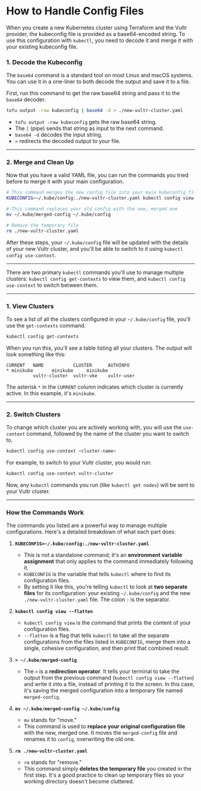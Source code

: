 # How to Handle Config Files

When you create a new Kubernetes cluster using Terraform and the Vultr provider, the kubeconfig file is provided as a base64-encoded string. To use this configuration with `kubectl`, you need to decode it and merge it with your existing kubeconfig file.
### 1\. Decode the Kubeconfig

The `base64` command is a standard tool on most Linux and macOS systems. You can use it in a one-liner to both decode the output and save it to a file.

First, run this command to get the raw base64 string and pass it to the `base64` decoder.

```bash
tofu output -raw kubeconfig | base64 -d > ./new-vultr-cluster.yaml
```

  * `tofu output -raw kubeconfig` gets the raw base64 string.
  * The `|` (pipe) sends that string as input to the next command.
  * `base64 -d` decodes the input string.
  * `>` redirects the decoded output to your file.

-----

### 2\. Merge and Clean Up

Now that you have a valid YAML file, you can run the commands you tried before to merge it with your main configuration.

```bash
# This command merges the new config file into your main kubeconfig file
KUBECONFIG=~/.kube/config:./new-vultr-cluster.yaml kubectl config view --flatten > ~/.kube/merged-config

# This command replaces your old config with the new, merged one
mv ~/.kube/merged-config ~/.kube/config

# Remove the temporary file
rm ./new-vultr-cluster.yaml
```

After these steps, your `~/.kube/config` file will be updated with the details of your new Vultr cluster, and you'll be able to switch to it using `kubectl config use-context`.

-----
There are two primary `kubectl` commands you'll use to manage multiple clusters: `kubectl config get-contexts` to view them, and `kubectl config use-context` to switch between them.

-----

### 1\. View Clusters

To see a list of all the clusters configured in your `~/.kube/config` file, you'll use the `get-contexts` command.

```bash
kubectl config get-contexts
```

When you run this, you'll see a table listing all your clusters. The output will look something like this:

```
CURRENT   NAME           CLUSTER      AUTHINFO
* minikube       minikube     minikube
          vultr-cluster  vultr-vke    vultr-user
```

The asterisk `*` in the `CURRENT` column indicates which cluster is currently active. In this example, it's `minikube`.

-----

### 2\. Switch Clusters

To change which cluster you are actively working with, you will use the `use-context` command, followed by the name of the cluster you want to switch to.

```bash
kubectl config use-context <cluster-name>
```

For example, to switch to your Vultr cluster, you would run:

```bash
kubectl config use-context vultr-cluster
```

Now, any `kubectl` commands you run (like `kubectl get nodes`) will be sent to your Vultr cluster.

-----

### How the Commands Work

The commands you listed are a powerful way to manage multiple configurations. Here's a detailed breakdown of what each part does:

1.  **`KUBECONFIG=~/.kube/config:./new-vultr-cluster.yaml`**

      * This is not a standalone command; it's an **environment variable assignment** that only applies to the command immediately following it.
      * `KUBECONFIG` is the variable that tells `kubectl` where to find its configuration files.
      * By setting it like this, you're telling `kubectl` to look at **two separate files** for its configuration: your existing `~/.kube/config` and the new `./new-vultr-cluster.yaml` file. The colon `:` is the separator.

2.  **`kubectl config view --flatten`**

      * `kubectl config view` is the command that prints the content of your configuration files.
      * `--flatten` is a flag that tells `kubectl` to take all the separate configurations from the files listed in `KUBECONFIG`, merge them into a single, cohesive configuration, and then print that combined result.

3.  **`> ~/.kube/merged-config`**

      * The `>` is a **redirection operator**. It tells your terminal to take the output from the previous command (`kubectl config view --flatten`) and write it into a file, instead of printing it to the screen. In this case, it's saving the merged configuration into a temporary file named `merged-config`.

4.  **`mv ~/.kube/merged-config ~/.kube/config`**

      * `mv` stands for "move."
      * This command is used to **replace your original configuration file** with the new, merged one. It moves the `merged-config` file and renames it to `config`, overwriting the old one.

5.  **`rm ./new-vultr-cluster.yaml`**

      * `rm` stands for "remove."
      * This command simply **deletes the temporary file** you created in the first step. It's a good practice to clean up temporary files so your working directory doesn't become cluttered.